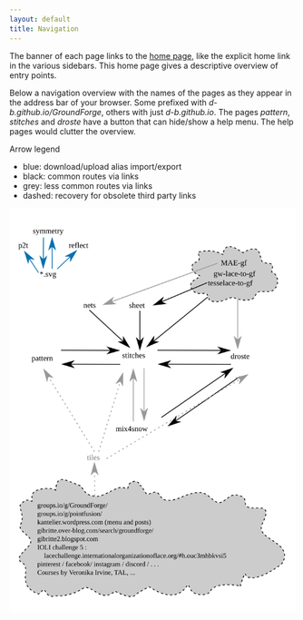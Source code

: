 ```yaml
---
layout: default
title: Navigation
---
```


The banner of each page links to the [home page](https://d-bl.github.io/),
like the explicit home link in the various sidebars.
This home page gives a descriptive overview of entry points.

Below a navigation overview with the names of the pages as they appear in the address bar of your browser.
Some prefixed with _d-b.github.io/GroundForge_, others with just _d-b.github.io_.
The pages _pattern_, _stitches_ and _droste_ have a button 
that can hide/show a help menu. The help pages would clutter the overview.

Arrow legend  
* blue: download/upload alias import/export  
* black: common routes via links  
* grey: less common routes via links  
* dashed: recovery for obsolete third party links  

![navigation.svg](navigation.svg)